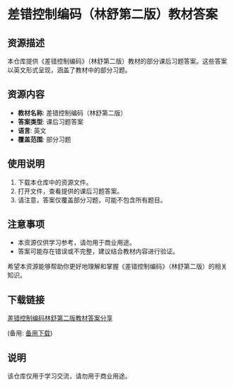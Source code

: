# 差错控制编码（林舒第二版）教材答案

## 资源描述

本仓库提供《差错控制编码》（林舒第二版）教材的部分课后习题答案。这些答案以英文形式呈现，涵盖了教材中的部分习题。

## 资源内容

- **教材名称**: 差错控制编码（林舒第二版）
- **答案类型**: 课后习题答案
- **语言**: 英文
- **覆盖范围**: 部分习题

## 使用说明

1. 下载本仓库中的资源文件。
2. 打开文件，查看提供的课后习题答案。
3. 请注意，答案仅覆盖部分习题，可能不包含所有题目。

## 注意事项

- 本资源仅供学习参考，请勿用于商业用途。
- 答案可能存在错误或不完整，建议结合教材内容进行验证。

希望本资源能够帮助你更好地理解和掌握《差错控制编码》（林舒第二版）的相关知识。

## 下载链接
[差错控制编码林舒第二版教材答案分享](https://pan.quark.cn/s/970ab46fde11) 

(备用: [备用下载](https://pan.baidu.com/s/1u-GfOMX0MiQoC4eLPWWWpg?pwd=1234))

## 说明

该仓库仅用于学习交流，请勿用于商业用途。
